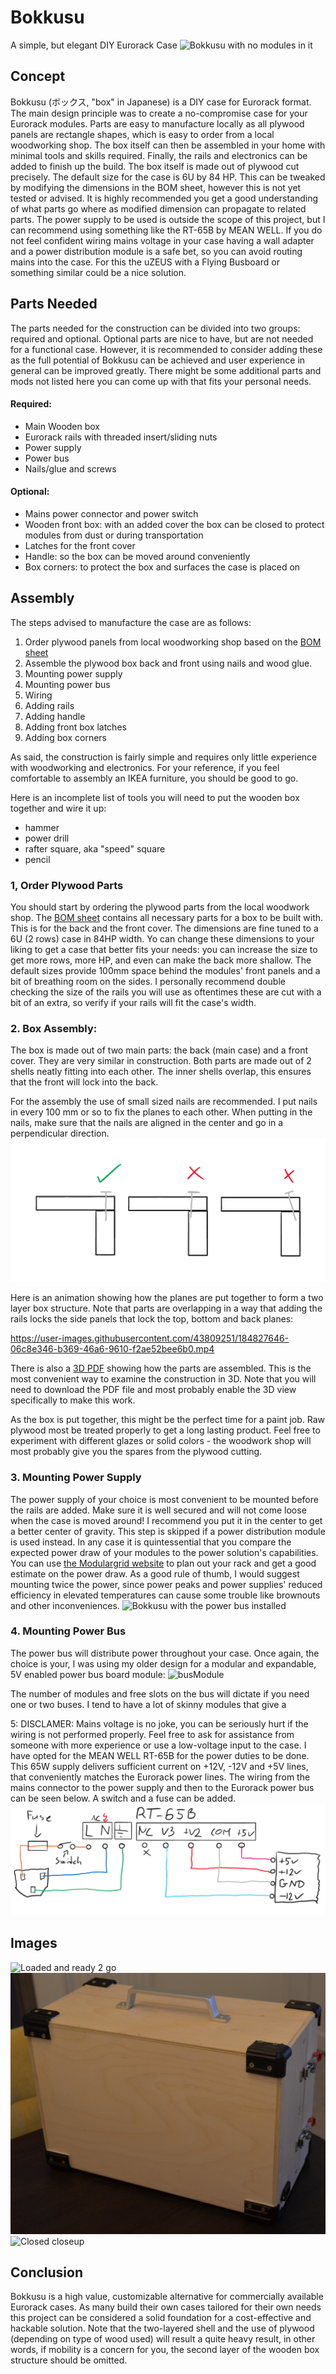 # Bokkusu
A simple, but elegant DIY Eurorack Case
![Bokkusu with no modules in it](https://github.com/drChungus/Bokkusu/blob/main/07_Production/Images/IMG_20220323_113925.jpg?raw=true)

## Concept
Bokkusu (ボックス, "box" in Japanese) is a DIY case for Eurorack format. The main design principle was to create a no-compromise case for your Eurorack modules. Parts are easy to manufacture locally as all plywood panels are rectangle shapes, which is easy to order from a local woodworking shop. The box itself can then be assembled in your home with minimal tools and skills required. Finally, the rails and electronics can be added to finish up the build.
The box itself is made out of plywood cut precisely. The default size for the case is 6U by 84 HP. This can be tweaked by modifying the dimensions in the BOM sheet, however this is not yet tested or advised. It is highly recommended you get a good understanding of what parts go where as modified dimension can propagate to related parts.
The power supply to be used is outside the scope of this project, but I can recommend using something like the RT-65B by MEAN WELL. If you do not feel confident wiring mains voltage in your case having a wall adapter and a power distribution module is a safe bet, so you can avoid routing mains into the case. For this the uZEUS with a Flying Busboard or something similar could be a nice solution.

## Parts Needed
The parts needed for the construction can be divided into two groups: required and optional. Optional parts are nice to have, but are not needed for a functional case. However, it is recommended to consider adding these as the full potential of Bokkusu can be achieved and user experience in general can be improved greatly. There might be some additional parts and mods not listed here you can come up with that fits your personal needs.

#### Required:
- Main Wooden box
- Eurorack rails with threaded insert/sliding nuts
- Power supply
- Power bus
- Nails/glue and screws

#### Optional:
- Mains power connector and power switch
- Wooden front box: with an added cover the box can be closed to protect modules from dust or during transportation
- Latches for the front cover
- Handle: so the box can be moved around conveniently
- Box corners: to protect the box and surfaces the case is placed on


## Assembly
The steps advised to manufacture the case are as follows:
1. Order plywood panels from local woodworking shop based on the [BOM sheet](https://github.com/drChungus/Bokkusu/blob/92de9adcf3d267ceded35ebd778eedd955a3f600/05_Native/Part%20List%20and%20Sizes.xlsx)
2. Assemble the plywood box back and front using nails and wood glue.
3. Mounting power supply
4. Mounting power bus
5. Wiring
6. Adding rails
7. Adding handle
8. Adding front box latches
9. Adding box corners

As said, the construction is fairly simple and requires only little experience with woodworking and electronics. For your reference, if you feel comfortable to assembly an IKEA furniture, you should be good to go.

Here is an incomplete list of tools you will need to put the wooden box together and wire it up:
- hammer
- power drill
- rafter square, aka "speed" square
- pencil


### 1, Order Plywood Parts
You should start by ordering the plywood parts from the local woodwork shop. The [BOM sheet](https://github.com/drChungus/Bokkusu/blob/92de9adcf3d267ceded35ebd778eedd955a3f600/05_Native/Part%20List%20and%20Sizes.xlsx) contains all necessary parts for a box to be built with. This is for the back and the front cover. The dimensions are fine tuned to a 6U (2 rows) case in 84HP width. Yo can change these dimensions to your liking to get a case that better fits your needs: you can increase the size to get more rows, more HP, and even can make the back more shallow. The default sizes provide 100mm space behind the modules' front panels and a bit of breathing room on the sides. I personally recommend double checking the size of the rails you will use as oftentimes these are cut with a bit of an extra, so verify if your rails will fit the case's width.

### 2. Box Assembly: 
The box is made out of two main parts: the back (main case) and a front cover. They are very similar in construction. Both parts are made out of 2 shells neatly fitting into each other. The inner shells overlap, this ensures that the front will lock into the back.

For the assembly the use of small sized nails are recommended. I put nails in every 100 mm or so to fix the planes to each other. When putting in the nails, make sure that the nails are aligned in the center and go in a perpendicular direction. 
![nails](https://github.com/drChungus/Bokkusu/blob/a63eebb536a812f9ce75dd27daeb7e407150857b/05_Native/Drawings/nailAllignment.png)

Here is an animation showing how the planes are put together to form a two layer box structure. Note that parts are overlapping in a way that adding the rails locks the side panels that lock the top, bottom and back planes:

https://user-images.githubusercontent.com/43809251/184827646-06c8e346-b369-46a6-9610-f2ae52bee6b0.mp4

There is also a [3D PDF](https://github.com/drChungus/Bokkusu/blob/409654e104498041dc1a0ab759a63892f6ceada7/06_Preview/3D%20PDF/MAIN.PDF) showing how the parts are assembled. This is the most convenient way to examine the construction in 3D. Note that you will need to download the PDF file and most probably enable the 3D view specifically to make this work.

As the box is put together, this might be the perfect time for a paint job. Raw plywood most be treated properly to get a long lasting product. Feel free to experiment with different glazes or solid colors - the woodwork shop will most probably give you the spares from the plywood cutting.

### 3. Mounting Power Supply
The power supply of your choice is most convenient to be mounted before the rails are added. Make sure it is well secured and will not come loose when the case is moved around! I recommend you put it in the center to get a better center of gravity. This step is skipped if a power distribution module is used instead.
In any case it is quintessential that you compare the expected power draw of your modules to the power solution's capabilities. You can use [the Modulargrid website](https://www.modulargrid.net/) to plan out your rack and get a good estimate on the power draw. As a good rule of thumb, I would suggest mounting twice the power, since power peaks and power supplies' reduced efficiency in elevated temperatures can cause some trouble like brownouts and other inconveniences. 
![Bokkusu with the power bus installed](https://github.com/drChungus/Bokkusu/blob/a9f2d587c1d22ba212f90f18b7bbaecec2261af5/07_Production/Images/IMG_20220322_211800.jpg)


### 4. Mounting Power Bus
The power bus will distribute power throughout your case. Once again, the choice is your, I was using my older design for a modular and expandable, 5V enabled power bus board module:
![busModule](https://github.com/drChungus/Bokkusu/blob/a9f2d587c1d22ba212f90f18b7bbaecec2261af5/07_Production/Images/IMG_20200105_203700.jpg)

The number of modules and free slots on the bus will dictate if you need one or two buses. I tend to have a lot of skinny modules that give a 

5: DISCLAMER: Mains voltage is no joke, you can be seriously hurt if the wiring is not performed properly. Feel free to ask for assistance from someone with more experience or use a low-voltage input to the case.
I have opted for the MEAN WELL RT-65B for the power duties to be done. This 65W supply delivers sufficient current on +12V, -12V and +5V lines, that conveniently matches the Eurorack power lines. The wiring from the mains connector to the power supply and then to the Eurorack power bus can be seen below. A switch and a fuse can be added.
![Wiring diagram](https://github.com/drChungus/Bokkusu/blob/409654e104498041dc1a0ab759a63892f6ceada7/05_Native/Drawings/wiringDiagram.png)



## Images
![Loaded and ready 2 go](https://github.com/drChungus/Bokkusu/blob/main/07_Production/Images/DSC_0147.JPG?raw=true)
![In it's full glory](https://github.com/drChungus/Bokkusu/blob/main/07_Production/Images/DSC_0013.JPG?raw=true)
![Closed closeup](https://github.com/drChungus/Bokkusu/blob/main/07_Production/Images/DSC_0014%20(2).JPG?raw=true)

## Conclusion
Bokkusu is a high value, customizable alternative for commercially available Eurorack cases. As many build their own cases tailored for their own needs this project can be considered a solid foundation for a cost-effective and hackable solution.
Note that the two-layered shell and the use of plywood (depending on type of wood used) will result a quite heavy result, in other words, if mobility is a concern for you, the second layer of the wooden box structure should be omitted.
